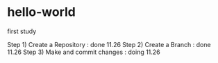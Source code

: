 # hello-world
first study

Step 1) Create a Repository : done 11.26
Step 2) Create a Branch : done 11.26
Step 3) Make and commit changes : doing 11.26
